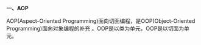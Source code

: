 **一、AOP**

AOP(Aspect-Oriented Programming)面向切面编程，是OOP(Object-Oriented Programming)面向对象编程的补充 。OOP是以类为单元，OOP是以切面为单元。

